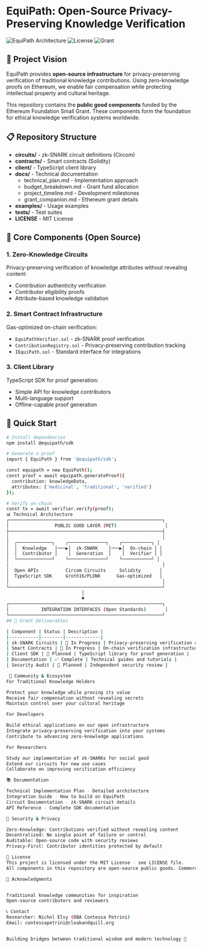 # EquiPath: Open-Source Privacy-Preserving Knowledge Verification

![EquiPath Architecture](https://img.shields.io/badge/zk--SNARKs-Ethereum-blue) ![License](https://img.shields.io/badge/license-MIT-green) ![Grant](https://img.shields.io/badge/Ethereum%20Foundation-Small%20Grant-orange)

## 🌟 Project Vision

EquiPath provides **open-source infrastructure** for privacy-preserving verification of traditional knowledge contributions. Using zero-knowledge proofs on Ethereum, we enable fair compensation while protecting intellectual property and cultural heritage.

This repository contains the **public good components** funded by the Ethereum Foundation Small Grant. These components form the foundation for ethical knowledge verification systems worldwide.

## 📋 Repository Structure

- **circuits/** - zk-SNARK circuit definitions (Circom)
- **contracts/** - Smart contracts (Solidity)
- **client/** - TypeScript client library
- **docs/** - Technical documentation
  - technical_plan.md - Implementation approach
  - budget_breakdown.md - Grant fund allocation
  - project_timeline.md - Development milestones
  - grant_companion.md - Ethereum grant details
- **examples/** - Usage examples
- **tests/** - Test suites
- **LICENSE** - MIT License

## 🔧 Core Components (Open Source)

### 1. **Zero-Knowledge Circuits**
Privacy-preserving verification of knowledge attributes without revealing content:
- Contribution authenticity verification
- Contributor eligibility proofs
- Attribute-based knowledge validation

### 2. **Smart Contract Infrastructure**
Gas-optimized on-chain verification:
- `EquiPathVerifier.sol` - zk-SNARK proof verification
- `ContributionRegistry.sol` - Privacy-preserving contribution tracking
- `IEquiPath.sol` - Standard interface for integrations

### 3. **Client Library**
TypeScript SDK for proof generation:
- Simple API for knowledge contributors
- Multi-language support
- Offline-capable proof generation

## 🚀 Quick Start

```bash
# Install dependencies
npm install @equipath/sdk

# Generate a proof
import { EquiPath } from '@equipath/sdk';

const equipath = new EquiPath();
const proof = await equipath.generateProof({
  contribution: knowledgeData,
  attributes: ['medicinal', 'traditional', 'verified']
});

# Verify on-chain
const tx = await verifier.verify(proof);
📊 Technical Architecture
┌─────────────────────────────────────────────────────────┐
│                 PUBLIC GOOD LAYER (MIT)                  │
├─────────────────────────────────────────────────────────┤
│                                                         │
│  ┌─────────────┐    ┌──────────────┐    ┌───────────┐ │
│  │  Knowledge   │───▶│  zk-SNARK    │───▶│  On-chain │ │
│  │  Contributor │    │  Generation  │    │  Verifier │ │
│  └─────────────┘    └──────────────┘    └───────────┘ │
│                                                         │
│  Open APIs          Circom Circuits     Solidity       │
│  TypeScript SDK     Groth16/PLONK      Gas-optimized   │
│                                                         │
└─────────────────────────────────────────────────────────┘
                            │
                            ▼
┌─────────────────────────────────────────────────────────┐
│            INTEGRATION INTERFACES (Open Standards)       │
└─────────────────────────────────────────────────────────┘
## 🎯 Grant Deliverables

| Component | Status | Description |
|-----------|--------|-------------|
| zk-SNARK Circuits | 🚧 In Progress | Privacy-preserving verification circuits |
| Smart Contracts | 🚧 In Progress | On-chain verification infrastructure |
| Client SDK | 📅 Planned | TypeScript library for proof generation |
| Documentation | ✅ Complete | Technical guides and tutorials |
| Security Audit | 📅 Planned | Independent security review |

 🤝 Community & Ecosystem
For Traditional Knowledge Holders

Protect your knowledge while proving its value
Receive fair compensation without revealing secrets
Maintain control over your cultural heritage

For Developers

Build ethical applications on our open infrastructure
Integrate privacy-preserving verification into your systems
Contribute to advancing zero-knowledge applications

For Researchers

Study our implementation of zk-SNARKs for social good
Extend our circuits for new use cases
Collaborate on improving verification efficiency

📚 Documentation

Technical Implementation Plan - Detailed architecture
Integration Guide - How to build on EquiPath
Circuit Documentation - zk-SNARK circuit details
API Reference - Complete SDK documentation

🔐 Security & Privacy

Zero-Knowledge: Contributions verified without revealing content
Decentralized: No single point of failure or control
Auditable: Open-source code with security reviews
Privacy-First: Contributor identities protected by default

📜 License
This project is licensed under the MIT License - see LICENSE file.
All components in this repository are open-source public goods. Commercial applications may integrate these components according to MIT License terms.

🙏 Acknowledgments


Traditional knowledge communities for inspiration
Open-source contributors and reviewers

📞 Contact
Researcher: Nichol Elvy (DBA Contessa Petrini)
Email: contessapetrini@cloakandquill.org


Building bridges between traditional wisdom and modern technology 🌉
